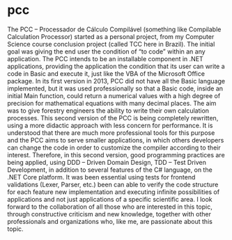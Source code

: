 # pcc
The PCC – Processador de Cálculo Compilável  (something like Compilable Calculation Processor) started as a personal project, from my Computer Science course conclusion project (called TCC here in Brazil). The initial goal was giving the end user the condition of “to code” within an any application. The PCC intends to be an installable component in .NET applications, providing the application the condition that its user can write a code in Basic and execute it, just like the VBA of the Microsoft Office package.  In its first version in 2013, PCC did not have all the Basic language implemented, but it was used professionally so that a Basic code, inside an initial Main function, could return a numerical values with a high degree of precision for mathematical equations with many decimal places. The aim was to give forestry engineers the ability to write their own calculation processes.  This second version of the PCC is being completely rewritten, using a more didactic approach with less concern for performance. It is understood that there are much more professional tools for this purpose and the PCC aims to serve smaller applications, in which others developers can change the code in order to customize the compiler according to their interest.  Therefore, in this second version, good programming practices are being applied, using DDD – Driven Domain Design, TDD – Test Driven Development, in addition to several features of the C# language, on the .NET Core platform. It was been essential using tests for frontend validations (Lexer, Parser, etc.) been can able to verify the code structure for each feature new implementation and executing infinite possibilities of applications and not just applications of a specific scientific area.  I look forward to the collaboration of all those who are interested in this topic, through constructive criticism and new knowledge, together with other professionals and organizations who, like me, are passionate about this topic.
